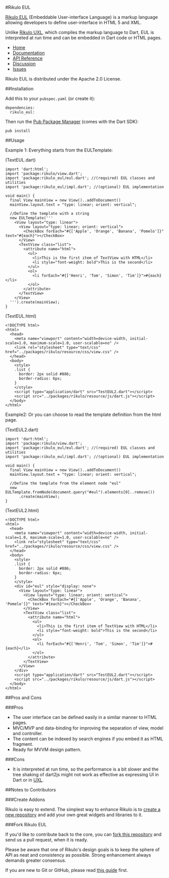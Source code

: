 #Rikulo EUL

[Rikulo EUL](http://rikulo.org) (Embeddable User-interface Language) is a markup language allowing developers to define user-interface in HTML 5 and XML.

Unlike [Rikulo UXL](https://github.com/rikulo/rikulo-uxl), which compiles the markup language to Dart, EUL is interpreted at run time and can be embedded in Dart code or HTML pages.

* [Home](http://rikulo.org)
* [Documentation](http://docs.rikulo.org)
* [API Reference](http://api.rikulo.org/rikulo-eul/latest/)
* [Discussion](http://stackoverflow.com/questions/tagged/rikulo)
* [Issues](https://github.com/rikulo/rikulo-eul/issues)

Rikulo EUL is distributed under the Apache 2.0 License.

##Installation

Add this to your `pubspec.yaml` (or create it):

    dependencies:
      rikulo_eul:

Then run the [Pub Package Manager](http://pub.dartlang.org/doc) (comes with the Dart SDK):

    pub install

##Usage

Example 1: Everything starts from the EULTemplate:

(TextEUL.dart)

    import 'dart:html';
    import 'package:rikulo/view.dart';
    import 'package:rikulo_eul/eul.dart'; //(required) EUL classes and utilities
    import 'package:rikulo_eul/impl.dart'; //(optional) EUL implementation

    void main() {
      final View mainView = new View()..addToDocument()
      mainView.layout.text = "type: linear; orient: vertical";

      //Define the template with a string
      new EULTemplate('''
        <View layout="type: linear">
          <View layout="type: linear; orient: vertical">
            <CheckBox forEach="#{['Apple', 'Orange', 'Banana', 'Pomelo']}" text="#{each}"></CheckBox>
          </View>
          <TextView class="list">
            <attribute name="html">
              <ul>
                <li>This is the first item of TextView with HTML</li>
                <li style="font-weight: bold">This is the second</li>
              </ul>
              <ol>
                <li forEach="#{['Henri', 'Tom', 'Simon', 'Tim']}">#{each}</li>
              </ol>
            </attribute>
          </TextView>
        </View>
      ''').create(mainView);
    }

(TextEUL.html)

    <!DOCTYPE html>
    <html>
      <head>
        <meta name="viewport" content="width=device-width, initial-scale=1.0, maximum-scale=1.0, user-scalable=no" />
        <link rel="stylesheet" type="text/css" href="../packages/rikulo/resource/css/view.css" />
      </head>
      <body>
        <style>
        .list {
          border: 2px solid #886;
          border-radius: 6px;
        }
        </style>
        <script type="application/dart" src="TestEUL2.dart"></script>
        <script src="../packages/rikulo/resource/js/dart.js"></script>
      </body>
    </html>

Example2: Or you can choose to read the template definition from the html page.

(TextEUL2.dart)

    import 'dart:html';
    import 'package:rikulo/view.dart';
    import 'package:rikulo_eul/eul.dart'; //(required) EUL classes and utilities
    import 'package:rikulo_eul/impl.dart'; //(optional) EUL implementation

    void main() {
      final View mainView = new View()..addToDocument()
      mainView.layout.text = "type: linear; orient: vertical";

      //Define the template from the element node "eul"
      new EULTemplate.fromNode(document.query("#eul").elements[0]..remove())
          .create(mainView);
    }

(TextEUL2.html)

    <!DOCTYPE html>
    <html>
      <head>
        <meta name="viewport" content="width=device-width, initial-scale=1.0, maximum-scale=1.0, user-scalable=no" />
        <link rel="stylesheet" type="text/css" href="../packages/rikulo/resource/css/view.css" />
      </head>
      <body>
        <style>
        .list {
          border: 2px solid #886;
          border-radius: 6px;
        }
        </style>
        <div id="eul" style="display: none">
          <View layout="type: linear">
            <View layout="type: linear; orient: vertical">
              <CheckBox forEach="#{['Apple', 'Orange', 'Banana', 'Pomelo']}" text="#{each}"></CheckBox>
            </View>
            <TextView class="list">
              <attribute name="html">
                <ul>
                  <li>This is the first item of TextView with HTML</li>
                  <li style="font-weight: bold">This is the second</li>
                </ul>
                <ol>
                  <li forEach="#{['Henri', 'Tom', 'Simon', 'Tim']}">#{each}</li>
                </ol>
              </attribute>
            </TextView>
          </View>
        </div>
        <script type="application/dart" src="TestEUL2.dart"></script>
        <script src="../packages/rikulo/resource/js/dart.js"></script>
      </body>
    </html>

##Pros and Cons

###Pros

* The user interface can be defined easily in a similar manner to HTML pages.
* MVC/MVP and data-binding for improving the separation of view, model and controller.
* The content can be indexed by search engines if you embed it as HTML fragment.
* Ready for MVVM design pattern.

###Cons

* It is interpreted at run time, so the performance is a bit slower and the tree shaking of dart2js might not work as effective as expressing UI in Dart or in [UXL](https://github.com/rikulo/rikulo-uxl).

##Notes to Contributors

###Create Addons

Rikulo is easy to extend. The simplest way to enhance Rikulo is to [create a new repository](https://help.github.com/articles/create-a-repo) and add your own great widgets and libraries to it.

###Fork Rikulo EUL

If you'd like to contribute back to the core, you can [fork this repository](https://help.github.com/articles/fork-a-repo) and send us a pull request, when it is ready.

Please be aware that one of Rikulo's design goals is to keep the sphere of API as neat and consistency as possible. Strong enhancement always demands greater consensus.

If you are new to Git or GitHub, please read [this guide](https://help.github.com/) first.
